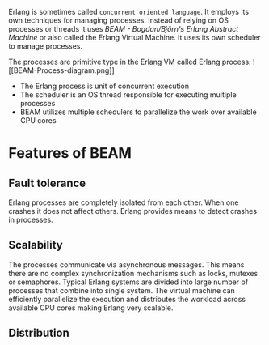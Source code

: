 Erlang is sometimes called `concurrent oriented language`. It employs its own techniques for managing processes. Instead of relying on OS processes or threads it uses *BEAM - Bogdan/Björn's Erlang Abstract Machine* or also called the Erlang Virtual Machine. It uses its own scheduler to manage processes.

The processes are primitive type in the Erlang VM called Erlang process:
![[BEAM-Process-diagram.png]]
* The Erlang process is unit of concurrent execution
* The scheduler is an OS thread responsible for executing multiple processes
* BEAM utilizes multiple schedulers to parallelize the work over available CPU cores
# Features of BEAM
## Fault tolerance
Erlang processes are completely isolated from each other. When one crashes it does not affect others. Erlang provides means to detect crashes in processes.
## Scalability
The processes communicate via asynchronous messages. This means there are no complex synchronization mechanisms such as locks, mutexes or semaphores.
Typical Erlang systems are divided into large number of processes that combine into single system. The virtual machine can efficiently parallelize the execution and distributes the workload across available CPU cores making Erlang very scalable.
## Distribution
